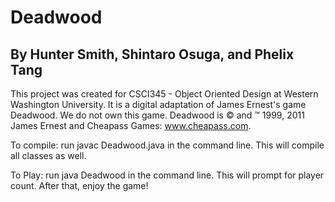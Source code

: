 # Deadwood

## By Hunter Smith, Shintaro Osuga, and Phelix Tang

This project was created for CSCI345 - Object Oriented Design at Western Washington University. It is a digital adaptation of James Ernest's game Deadwood. We do not own this game. Deadwood is © and ™ 1999, 2011 James Ernest and Cheapass Games: www.cheapass.com.

To compile: run javac Deadwood.java in the command line. This will compile all classes as well.

To Play: run java Deadwood in the command line. This will prompt for player count. After that, enjoy the game!
